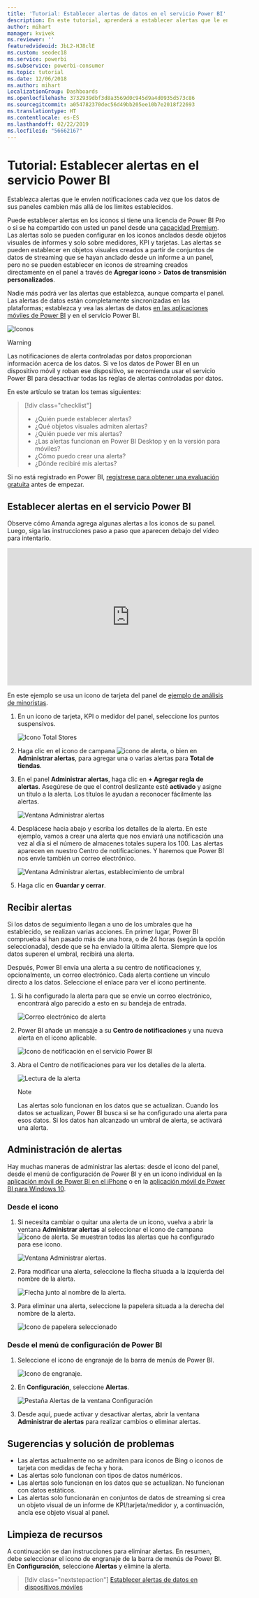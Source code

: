 ```yaml
---
title: 'Tutorial: Establecer alertas de datos en el servicio Power BI'
description: En este tutorial, aprenderá a establecer alertas que le envíen una notificación cada vez que los datos de sus paneles cambien más allá de los límites establecidos en el servicio Microsoft Power BI.
author: mihart
manager: kvivek
ms.reviewer: ''
featuredvideoid: JbL2-HJ8clE
ms.custom: seodec18
ms.service: powerbi
ms.subservice: powerbi-consumer
ms.topic: tutorial
ms.date: 12/06/2018
ms.author: mihart
LocalizationGroup: Dashboards
ms.openlocfilehash: 3732939dbf3d8a3569d0c945d9a4d0935d573c86
ms.sourcegitcommit: a054782370dec56d49bb205ee10b7e2018f22693
ms.translationtype: HT
ms.contentlocale: es-ES
ms.lasthandoff: 02/22/2019
ms.locfileid: "56662167"
---
```

# <a name="tutorial-set-data-alerts-in-power-bi-service"></a>Tutorial: Establecer alertas en el servicio Power BI
Establezca alertas que le envíen notificaciones cada vez que los datos de sus paneles cambien más allá de los límites establecidos. 

Puede establecer alertas en los iconos si tiene una licencia de Power BI Pro o si se ha compartido con usted un panel desde una [capacidad Premium](../service-premium.md). Las alertas solo se pueden configurar en los iconos anclados desde objetos visuales de informes y solo sobre medidores, KPI y tarjetas. Las alertas se pueden establecer en objetos visuales creados a partir de conjuntos de datos de streaming que se hayan anclado desde un informe a un panel, pero no se pueden establecer en iconos de streaming creados directamente en el panel a través de **Agregar icono** > **Datos de transmisión personalizados**. 

Nadie más podrá ver las alertas que establezca, aunque comparta el panel. Las alertas de datos están completamente sincronizadas en las plataformas; establezca y vea las alertas de datos [en las aplicaciones móviles de Power BI](mobile/mobile-set-data-alerts-in-the-mobile-apps.md) y en el servicio Power BI. 

![Iconos](../media/service-set-data-alerts/powerbi-alert-types-new.png)

> [!WARNING]
> Las notificaciones de alerta controladas por datos proporcionan información acerca de los datos. Si ve los datos de Power BI en un dispositivo móvil y roban ese dispositivo, se recomienda usar el servicio Power BI para desactivar todas las reglas de alertas controladas por datos.
> 

En este artículo se tratan los temas siguientes:
> [!div class="checklist"]
> * ¿Quién puede establecer alertas?
> * ¿Qué objetos visuales admiten alertas?
> * ¿Quién puede ver mis alertas?
> * ¿Las alertas funcionan en Power BI Desktop y en la versión para móviles?
> * ¿Cómo puedo crear una alerta?
> * ¿Dónde recibiré mis alertas?

Si no está registrado en Power BI, [regístrese para obtener una evaluación gratuita](https://app.powerbi.com/signupredirect?pbi_source=web) antes de empezar.

## <a name="set-data-alerts-in-power-bi-service"></a>Establecer alertas en el servicio Power BI
Observe cómo Amanda agrega algunas alertas a los iconos de su panel. Luego, siga las instrucciones paso a paso que aparecen debajo del vídeo para intentarlo.

<iframe width="560" height="315" src="https://www.youtube.com/embed/JbL2-HJ8clE" frameborder="0" allowfullscreen></iframe>

En este ejemplo se usa un icono de tarjeta del panel de [ejemplo de análisis de minoristas](http://go.microsoft.com/fwlink/?LinkId=529778).

1. En un icono de tarjeta, KPI o medidor del panel, seleccione los puntos suspensivos.
   
   ![Icono Total Stores](media/end-user-alerts/powerbi-card.png)
2. Haga clic en el icono de campana ![icono de alerta](media/end-user-alerts/power-bi-bell-icon.png), o bien en **Administrar alertas**, para agregar una o varias alertas para **Total de tiendas**.
   
1. En el panel **Administrar alertas**, haga clic en **+ Agregar regla de alertas**.  Asegúrese de que el control deslizante esté **activado** y asigne un título a la alerta. Los títulos le ayudan a reconocer fácilmente las alertas.
   
   ![Ventana Administrar alertas](media/end-user-alerts/powerbi-alert-title.png)
4. Desplácese hacia abajo y escriba los detalles de la alerta.  En este ejemplo, vamos a crear una alerta que nos enviará una notificación una vez al día si el número de almacenes totales supera los 100. Las alertas aparecen en nuestro Centro de notificaciones. Y haremos que Power BI nos envíe también un correo electrónico.
   
   ![Ventana Administrar alertas, establecimiento de umbral](media/end-user-alerts/power-bi-set-alert-details.png)
5. Haga clic en **Guardar y cerrar**.

## <a name="receiving-alerts"></a>Recibir alertas
Si los datos de seguimiento llegan a uno de los umbrales que ha establecido, se realizan varias acciones. En primer lugar, Power BI comprueba si han pasado más de una hora, o de 24 horas (según la opción seleccionada), desde que se ha enviado la última alerta. Siempre que los datos superen el umbral, recibirá una alerta.

Después, Power BI envía una alerta a su centro de notificaciones y, opcionalmente, un correo electrónico. Cada alerta contiene un vínculo directo a los datos. Seleccione el enlace para ver el icono pertinente.  

1. Si ha configurado la alerta para que se envíe un correo electrónico, encontrará algo parecido a esto en su bandeja de entrada.
   
   ![Correo electrónico de alerta](media/end-user-alerts/powerbi-alerts-email.png)
2. Power BI añade un mensaje a su **Centro de notificaciones** y una nueva alerta en el icono aplicable.
   
   ![Icono de notificación en el servicio Power BI](media/end-user-alerts/powerbi-alert-notifications.png)
3. Abra el Centro de notificaciones para ver los detalles de la alerta.
   
    ![Lectura de la alerta](media/end-user-alerts/powerbi-alert-notification.png)
   
   > [!NOTE]
   > Las alertas solo funcionan en los datos que se actualizan. Cuando los datos se actualizan, Power BI busca si se ha configurado una alerta para esos datos. Si los datos han alcanzado un umbral de alerta, se activará una alerta.
   > 
   > 

## <a name="managing-alerts"></a>Administración de alertas
Hay muchas maneras de administrar las alertas: desde el icono del panel, desde el menú de configuración de Power BI y en un icono individual en la [aplicación móvil de Power BI en el iPhone](mobile/mobile-set-data-alerts-in-the-mobile-apps.md) o en la [aplicación móvil de Power BI para Windows 10](mobile/mobile-set-data-alerts-in-the-mobile-apps.md).

### <a name="from-the-tile-itself"></a>Desde el icono
1. Si necesita cambiar o quitar una alerta de un icono, vuelva a abrir la ventana **Administrar alertas** al seleccionar el icono de campana ![icono de alerta](media/end-user-alerts/power-bi-bell-icon.png). Se muestran todas las alertas que ha configurado para ese icono.
   
    ![Ventana Administrar alertas](media/end-user-alerts/powerbi-see-alerts.png).
2. Para modificar una alerta, seleccione la flecha situada a la izquierda del nombre de la alerta.
   
    ![Flecha junto al nombre de la alerta](media/end-user-alerts/powerbi-see-alerts-arrow.png).
3. Para eliminar una alerta, seleccione la papelera situada a la derecha del nombre de la alerta.
   
      ![Icono de papelera seleccionado](media/end-user-alerts/powerbi-see-alerts-delete.png)

### <a name="from-the-power-bi-settings-menu"></a>Desde el menú de configuración de Power BI
1. Seleccione el icono de engranaje de la barra de menús de Power BI.
   
    ![Icono de engranaje](media/end-user-alerts/powerbi-gear-icon.png).
2. En **Configuración**, seleccione **Alertas**.
   
    ![Pestaña Alertas de la ventana Configuración](media/end-user-alerts/powerbi-alert-settings.png)
3. Desde aquí, puede activar y desactivar alertas, abrir la ventana **Administrar de alertas** para realizar cambios o eliminar alertas.

## <a name="tips-and-troubleshooting"></a>Sugerencias y solución de problemas
* Las alertas actualmente no se admiten para iconos de Bing o iconos de tarjeta con medidas de fecha y hora.
* Las alertas solo funcionan con tipos de datos numéricos.
* Las alertas solo funcionan en los datos que se actualizan. No funcionan con datos estáticos.
* Las alertas solo funcionarán en conjuntos de datos de streaming si crea un objeto visual de un informe de KPI/tarjeta/medidor y, a continuación, ancla ese objeto visual al panel.

## <a name="clean-up-resources"></a>Limpieza de recursos
A continuación se dan instrucciones para eliminar alertas. En resumen, debe seleccionar el icono de engranaje de la barra de menús de Power BI. En **Configuración**, seleccione **Alertas** y elimine la alerta.

> [!div class="nextstepaction"]
> [Establecer alertas de datos en dispositivos móviles](mobile/mobile-set-data-alerts-in-the-mobile-apps.md)



